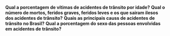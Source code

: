 **Qual a porcentagem de vítimas de acidentes de trânsito por idade?**
**Qual o número de mortos, feridos graves, feridos leves e os que sairam ilesos dos acidentes de trânsito?**
**Quais as principais causs de acidentes de trãnsito no Brasil?**
**Qual a porcentagem do sexo das pessoas envolvidas em acidentes de trânsito?**
